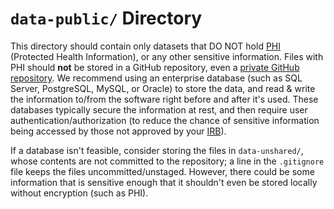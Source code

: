 `data-public/` Directory
=========

This directory should contain only datasets that DO NOT hold [PHI](https://www.hhs.gov/answers/hipaa/what-is-phi/index.html) (Protected Health Information), or any other sensitive information.  Files with PHI should **not** be stored in a GitHub repository, even a [private GitHub repository](https://help.github.com/articles/publicizing-or-hiding-your-private-contributions-on-your-profile/).  We recommend using an enterprise database (such as SQL Server, PostgreSQL, MySQL, or Oracle) to store the data, and read & write the information to/from the software right before and after it's used.  These databases typically secure the information at rest, and then require user authentication/authorization (to reduce the chance of sensitive information being accessed by those not approved by your [IRB](https://en.wikipedia.org/wiki/Institutional_review_board)).

If a database isn't feasible, consider storing the files in `data-unshared/`, whose contents are not committed to the repository; a line in the `.gitignore` file keeps the files uncommitted/unstaged.  However, there could be some information that is sensitive enough that it shouldn't even be stored locally without encryption (such as PHI).
